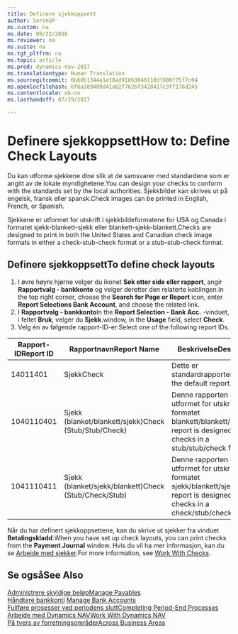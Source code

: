 ```yaml
---
title: Definere sjekkoppsett
author: SorenGP
ms.custom: na
ms.date: 09/22/2016
ms.reviewer: na
ms.suite: na
ms.tgt_pltfrm: na
ms.topic: article
ms.prod: dynamics-nav-2017
ms.translationtype: Human Translation
ms.sourcegitcommit: 6b60b1344a1e18ad91863046110df880f75f7c04
ms.openlocfilehash: bf6a109400d41a02f7626f3428417c3ff176d245
ms.contentlocale: nb-no
ms.lasthandoff: 07/19/2017

---
```


# <a name="how-to-define-check-layouts"></a><span data-ttu-id="57994-102">Definere sjekkoppsett</span><span class="sxs-lookup"><span data-stu-id="57994-102">How to: Define Check Layouts</span></span>

<span data-ttu-id="57994-103">Du kan utforme sjekkene dine slik at de samsvarer med standardene som er angitt av de lokale myndighetene.</span><span class="sxs-lookup"><span data-stu-id="57994-103">You can design your checks to conform with the standards set by the local authorities.</span></span> <span data-ttu-id="57994-104">Sjekkbilder kan skrives ut på engelsk, fransk eller spansk.</span><span class="sxs-lookup"><span data-stu-id="57994-104">Check images can be printed in English, French, or Spanish.</span></span>

<span data-ttu-id="57994-105">Sjekkene er utformet for utskrift i sjekkbildeformatene for USA og Canada i formatet sjekk-blankett-sjekk eller blankett-sjekk-blankett.</span><span class="sxs-lookup"><span data-stu-id="57994-105">Checks are designed to print in both the United States and Canadian check image formats in either a check-stub-check format or a stub-stub-check format.</span></span>

## <a name="to-define-check-layouts"></a><span data-ttu-id="57994-106">Definere sjekkoppsett</span><span class="sxs-lookup"><span data-stu-id="57994-106">To define check layouts</span></span>
1. <span data-ttu-id="57994-107">I øvre høyre hjørne velger du ikonet **Søk etter side eller rapport**, angir **Rapportvalg - bankkonto** og velger deretter den relaterte koblingen.</span><span class="sxs-lookup"><span data-stu-id="57994-107">In the top right corner, choose the **Search for Page or Report** icon, enter **Report Selections Bank Account**, and choose the related link.</span></span>
2. <span data-ttu-id="57994-108">I **Rapportvalg - bankkonto**</span><span class="sxs-lookup"><span data-stu-id="57994-108">In the **Report Selection - Bank Acc.**</span></span> <span data-ttu-id="57994-109">-vinduet, i feltet **Bruk**, velger du **Sjekk**.</span><span class="sxs-lookup"><span data-stu-id="57994-109">window, in the **Usage** field, select **Check**.</span></span>
3. <span data-ttu-id="57994-110">Velg én av følgende rapport-ID-er:</span><span class="sxs-lookup"><span data-stu-id="57994-110">Select one of the following report IDs.</span></span>

| <span data-ttu-id="57994-111">Rapport-ID</span><span class="sxs-lookup"><span data-stu-id="57994-111">Report ID</span></span>   | <span data-ttu-id="57994-112">Rapportnavn</span><span class="sxs-lookup"><span data-stu-id="57994-112">Report Name</span></span>   | <span data-ttu-id="57994-113">Beskrivelse</span><span class="sxs-lookup"><span data-stu-id="57994-113">Description</span></span> |
|-------------|---------------|-------------|
|<span data-ttu-id="57994-114">1401</span><span class="sxs-lookup"><span data-stu-id="57994-114">1401</span></span>|<span data-ttu-id="57994-115">Sjekk</span><span class="sxs-lookup"><span data-stu-id="57994-115">Check</span></span>|<span data-ttu-id="57994-116">Dette er standardrapporten.</span><span class="sxs-lookup"><span data-stu-id="57994-116">This is the default report.</span></span>|
|<span data-ttu-id="57994-117">10401</span><span class="sxs-lookup"><span data-stu-id="57994-117">10401</span></span>|<span data-ttu-id="57994-118">Sjekk (blanket/blankett/sjekk)</span><span class="sxs-lookup"><span data-stu-id="57994-118">Check (Stub/Stub/Check)</span></span>|<span data-ttu-id="57994-119">Denne rapporten er utformet for utskrift i formatet blankett/blankett/sjekk.</span><span class="sxs-lookup"><span data-stu-id="57994-119">This report is designed to print checks in a stub/stub/check format.</span></span>|
|<span data-ttu-id="57994-120">10411</span><span class="sxs-lookup"><span data-stu-id="57994-120">10411</span></span>|<span data-ttu-id="57994-121">Sjekk (blanket/sjekk/blankett)</span><span class="sxs-lookup"><span data-stu-id="57994-121">Check (Stub/Check/Stub)</span></span>|<span data-ttu-id="57994-122">Denne rapporten er utformet for utskrift i formatet sjekk/blankett/sjekk.</span><span class="sxs-lookup"><span data-stu-id="57994-122">This report is designed to print checks in a check/stub/check format.</span></span>|

<span data-ttu-id="57994-123">Når du har definert sjekkoppsettene, kan du skrive ut sjekker fra vinduet **Betalingskladd**.</span><span class="sxs-lookup"><span data-stu-id="57994-123">When you have set up check layouts, you can print checks from the **Payment Journal** window.</span></span> <span data-ttu-id="57994-124">Hvis du vil ha mer informasjon, kan du se [Arbeide med sjekker](payables-how-work-checks.md).</span><span class="sxs-lookup"><span data-stu-id="57994-124">For more information, see [Work With Checks](payables-how-work-checks.md).</span></span>

## <a name="see-also"></a><span data-ttu-id="57994-125">Se også</span><span class="sxs-lookup"><span data-stu-id="57994-125">See Also</span></span>
[<span data-ttu-id="57994-126">Administrere skyldige beløp</span><span class="sxs-lookup"><span data-stu-id="57994-126">Manage Payables</span></span>](payables-manage-payables.md)  
<span data-ttu-id="57994-127">[Håndtere bankkonti](bank-manage-bank-accounts.md) </span><span class="sxs-lookup"><span data-stu-id="57994-127">[Manage Bank Accounts](bank-manage-bank-accounts.md) </span></span>  
[<span data-ttu-id="57994-128">Fullføre prosesser ved periodens slutt</span><span class="sxs-lookup"><span data-stu-id="57994-128">Completing Period-End Processes</span></span>](year-how-complete-period-end-processes.md)  
[<span data-ttu-id="57994-129">Arbeide med Dynamics NAV</span><span class="sxs-lookup"><span data-stu-id="57994-129">Work With Dynamics NAV</span></span>](ui-work-product.md)  
[<span data-ttu-id="57994-130">På tvers av forretningsområder</span><span class="sxs-lookup"><span data-stu-id="57994-130">Across Business Areas</span></span>](ui-across-business-areas.md)

